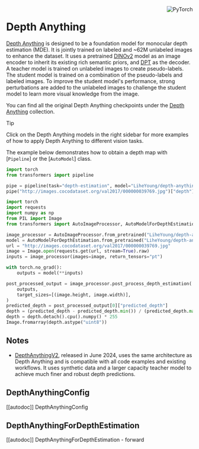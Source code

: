 <!--Copyright 2024 The HuggingFace Team. All rights reserved.

Licensed under the Apache License, Version 2.0 (the "License"); you may not use this file except in compliance with
the License. You may obtain a copy of the License at

http://www.apache.org/licenses/LICENSE-2.0

Unless required by applicable law or agreed to in writing, software distributed under the License is distributed on
an "AS IS" BASIS, WITHOUT WARRANTIES OR CONDITIONS OF ANY KIND, either express or implied. See the License for the
specific language governing permissions and limitations under the License.

⚠️ Note that this file is in Markdown but contain specific syntax for our doc-builder (similar to MDX) that may not be
rendered properly in your Markdown viewer.

-->

<div style="float: right;">
    <div class="flex flex-wrap space-x-1">
        <img alt="PyTorch" src="https://img.shields.io/badge/PyTorch-DE3412?style=flat&logo=pytorch&logoColor=white">
    </div>
</div>

# Depth Anything

[Depth Anything](https://huggingface.co/papers/2401.10891) is designed to be a foundation model for monocular depth estimation (MDE). It is jointly trained on labeled and ~62M unlabeled images to enhance the dataset. It uses a pretrained [DINOv2](./dinov2) model as an image encoder to inherit its existing rich semantic priors, and [DPT](./dpt) as the decoder. A teacher model is trained on unlabeled images to create pseudo-labels. The student model is trained on a combination of the pseudo-labels and labeled images. To improve the student model's performance, strong perturbations are added to the unlabeled images to challenge the student model to learn more visual knowledge from the image.

You can find all the original Depth Anything checkpoints under the [Depth Anything](https://huggingface.co/collections/LiheYoung/depth-anything-release-65b317de04eec72abf6b55aa) collection.

> [!TIP]
> Click on the Depth Anything models in the right sidebar for more examples of how to apply Depth Anything to different vision tasks.

The example below demonstrates how to obtain a depth map with [`Pipeline`] or the [`AutoModel`] class.

<hfoptions id="usage">
<hfoption id="Pipeline">

```py
import torch
from transformers import pipeline

pipe = pipeline(task="depth-estimation", model="LiheYoung/depth-anything-base-hf", dtype=torch.bfloat16, device=0)
pipe("http://images.cocodataset.org/val2017/000000039769.jpg")["depth"]
```

</hfoption>
<hfoption id="AutoModel">

```py
import torch
import requests
import numpy as np
from PIL import Image
from transformers import AutoImageProcessor, AutoModelForDepthEstimation

image_processor = AutoImageProcessor.from_pretrained("LiheYoung/depth-anything-base-hf")
model = AutoModelForDepthEstimation.from_pretrained("LiheYoung/depth-anything-base-hf", dtype=torch.bfloat16)
url = "http://images.cocodataset.org/val2017/000000039769.jpg"
image = Image.open(requests.get(url, stream=True).raw)
inputs = image_processor(images=image, return_tensors="pt")

with torch.no_grad():
    outputs = model(**inputs)

post_processed_output = image_processor.post_process_depth_estimation(
    outputs,
    target_sizes=[(image.height, image.width)],
)
predicted_depth = post_processed_output[0]["predicted_depth"]
depth = (predicted_depth - predicted_depth.min()) / (predicted_depth.max() - predicted_depth.min())
depth = depth.detach().cpu().numpy() * 255
Image.fromarray(depth.astype("uint8"))
```

</hfoption>
</hfoptions>

## Notes

- [DepthAnythingV2](./depth_anything_v2), released in June 2024, uses the same architecture as Depth Anything and is compatible with all code examples and existing workflows. It uses synthetic data and a larger capacity teacher model to achieve much finer and robust depth predictions.

## DepthAnythingConfig

[[autodoc]] DepthAnythingConfig

## DepthAnythingForDepthEstimation

[[autodoc]] DepthAnythingForDepthEstimation
    - forward